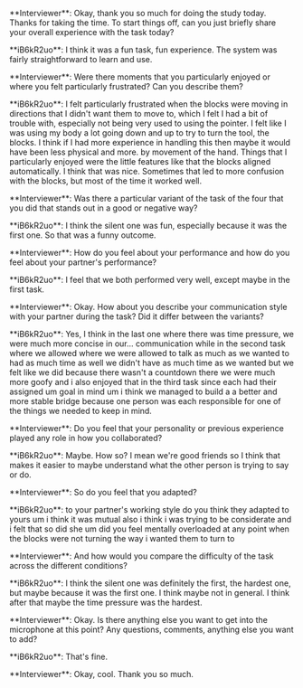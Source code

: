 \*\*Interviewer\*\*: Okay, thank you so much for doing the study today. Thanks for taking the time. To start things off, can you just briefly share your overall experience with the task today?

\*\*iB6kR2uo\*\*: I think it was a fun task, fun experience. The system was fairly straightforward to learn and use.

\*\*Interviewer\*\*: Were there moments that you particularly enjoyed or where you felt particularly frustrated? Can you describe them?

\*\*iB6kR2uo\*\*: I felt particularly frustrated when the blocks were moving in directions that I didn't want them to move to, which I felt I had a bit of trouble with, especially not being very used to using the pointer. I felt like I was using my body a lot going down and up to try to turn the tool, the blocks. I think if I had more experience in handling this then maybe it would have been less physical and more. by movement of the hand. Things that I particularly enjoyed were the little features like that the blocks aligned automatically. I think that was nice. Sometimes that led to more confusion with the blocks, but most of the time it worked well.

\*\*Interviewer\*\*: Was there a particular variant of the task of the four that you did that stands out in a good or negative way?

\*\*iB6kR2uo\*\*: I think the silent one was fun, especially because it was the first one. So that was a funny outcome.

\*\*Interviewer\*\*: How do you feel about your performance and how do you feel about your partner's performance?

\*\*iB6kR2uo\*\*: I feel that we both performed very well, except maybe in the first task.

\*\*Interviewer\*\*: Okay. How about you describe your communication style with your partner during the task? Did it differ between the variants?

\*\*iB6kR2uo\*\*: Yes, I think in the last one where there was time pressure, we were much more concise in our... communication while in the second task where we allowed where we were allowed to talk as much as we wanted to had as much time as well we didn't have as much time as we wanted but we felt like we did because there wasn't a countdown there we were much more goofy and i also enjoyed that in the third task since each had their assigned um goal in mind um i think we managed to build a a better and more stable bridge because one person was each responsible for one of the things we needed to keep in mind.

\*\*Interviewer\*\*: Do you feel that your personality or previous experience played any role in how you collaborated?

\*\*iB6kR2uo\*\*: Maybe. How so? I mean we're good friends so I think that makes it easier to maybe understand what the other person is trying to say or do.

\*\*Interviewer\*\*: So do you feel that you adapted?

\*\*iB6kR2uo\*\*: to your partner's working style do you think they adapted to yours um i think it was mutual also i think i was trying to be considerate and i felt that so did she um did you feel mentally overloaded at any point when the blocks were not turning the way i wanted them to turn to

\*\*Interviewer\*\*: And how would you compare the difficulty of the task across the different conditions?

\*\*iB6kR2uo\*\*: I think the silent one was definitely the first, the hardest one, but maybe because it was the first one. I think maybe not in general. I think after that maybe the time pressure was the hardest.

\*\*Interviewer\*\*: Okay. Is there anything else you want to get into the microphone at this point? Any questions, comments, anything else you want to add?

\*\*iB6kR2uo\*\*: That's fine.

\*\*Interviewer\*\*: Okay, cool. Thank you so much.

